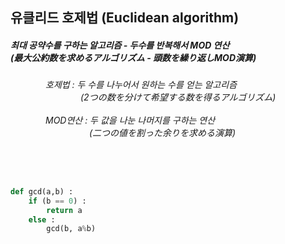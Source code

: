 <h2> 유클리드 호제법 (Euclidean algorithm)</h2>

<h5>최대 공약수를 구하는 알고리즘 - 두수를 반복해서 MOD 연산<br>
(最大公約数を求めるアルゴリズム - 頭数を繰り返しMOD演算)
</h5>
<h6>
<a>　　　　</a>호제법 : 두 수를 나누어서 원하는 수를 얻는 알고리즘<br>
<a>　　　　　　　　</a>(2つの数を分けて希望する数を得るアルゴリズム)
<br><br>
<a>　　　　</a>MOD연산 : 두 값을 나눈 나머지를 구하는 연산<br>
<a>　　　　　　　　　</a>(二つの値を割った余りを求める演算)
</h6> 
<br>

```python

def gcd(a,b) :
    if (b == 0) :
        return a
    else :
        gcd(b, a%b)
        
```
